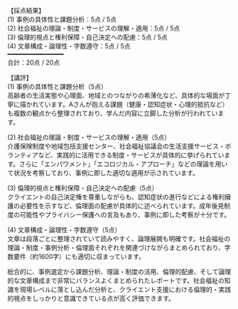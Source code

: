 【採点結果】  
(1) 事例の具体性と課題分析：5点 / 5点  
(2) 社会福祉の理論・制度・サービスの理解・適用：5点 / 5点  
(3) 倫理的視点と権利保障・自己決定への配慮：5点 / 5点  
(4) 文章構成・論理性・字数遵守：5点 / 5点  
━━━━━━━━━━━━━━━  
合計：20点 / 20点  

【講評】  
(1) 事例の具体性と課題分析（5点）  
高齢者の生活実態や心理面、地域とのつながりの希薄化など、具体的な場面が丁寧に描かれています。Aさんが抱える課題（健康・認知症状・心理的抵抗など）も複数の観点から整理されており、学んだ内容に立脚した分析が行われています。

(2) 社会福祉の理論・制度・サービスの理解・適用（5点）  
介護保険制度や地域包括支援センター、社会福祉協議会の生活支援サービス・ボランティアなど、実践的に活用できる制度・サービスが具体的に挙げられています。さらに「エンパワメント」「エコロジカル・アプローチ」などの理論を用いて状況を考察しており、事例に即した適切な適用が示されています。

(3) 倫理的視点と権利保障・自己決定への配慮（5点）  
クライエントの自己決定権を尊重しながらも、認知症状の進行などによる権利擁護の必要性を示すなど、倫理面の配慮が具体的に述べられています。成年後見制度の可能性やプライバシー保護への言及もあり、事例に即した考察が十分です。

(4) 文章構成・論理性・字数遵守（5点）  
文章は段落ごとに整理されていて読みやすく、論理展開も明確です。社会福祉の理論・制度・事例分析・倫理面それぞれを関連づけながらまとめられており、字数要件（約1600字）にも適切に収まっています。

総合的に、事例選定から課題分析、理論・制度の活用、倫理的配慮、そして論理的な文章構成まで非常にバランスよくまとめられたレポートです。社会福祉の知識を現場レベルに落とし込んだ分析と、クライエント支援における倫理的・実践的視点をしっかりと意識できている点が高く評価できます。